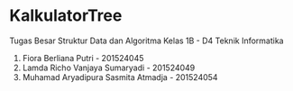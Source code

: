 # KalkulatorTree
Tugas Besar Struktur Data dan Algoritma
Kelas 1B - D4 Teknik Informatika
1. Fiora Berliana Putri - 201524045
2. Lamda Richo Vanjaya Sumaryadi - 201524049
3. Muhamad Aryadipura Sasmita Atmadja - 201524054
